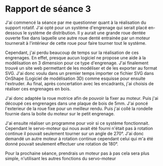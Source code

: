 # Rapport de séance 3

J'ai commencé la séance par me questionner quant à la réalisation du support rotatif. J'ai opté pour un système d'engrenage qui serait placé en-dessous 
le système de distribution. Il y aurait une grande roue dentée ouverte fixe dans laquelle une autre roue denté entrainée par un moteur tournerait à l'intérieur
de cette roue pour faire tourner tout le système.

Cependant, j'ai perdu beaucoup de temps sur la réalisation de ces engrenages. En effet, presque aucun logiciel ne propose une aide à la modélisation en 3 dimension
pour ce type d'engrenage. J'ai finalement trouvé un site web permettant de les modéliser et de les exporter au format SVG. J'ai donc voulu dans un premier temps 
importer ce fichier SVG dans OnShape (Logiciel de modélisation 3D) comme esquisse pour ensuite l'extruder. Au final, après concertation avec les encadrants,
j'ai choisis de réaliser ces engrenages en bois.

J'ai donc adaptée la roue motrice afin de pouvoir la fixer au moteur. Puis j'ai découpé ces engrenages dans une plaque de bois de 5mm. J'ai poncé l'exterieur de 
la roue fixe pour un meilleur rendu. Puis j'ai collé la rondelle fournie dans la boite du moteur sur le petit engrenage.

J'ai ensuite réaliser un programme pour voir si ce système fonctionnait. Cependant le servo-moteur qui nous avait été fourni n'était pas à rotation continue
il pouvait seulement tourner sur un angle de 270°. J'ai donc demandé un autre moteur à rotation continue cependant celui qui m'a été donné pouvait seulement 
effectuer une rotation de 180°. 

Pour la prochaine séance, prendrais un moteur pas à pas cela sera plus simple, n'utilisant les autres fonctions du servo-moteur
